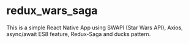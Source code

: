 # redux_wars_saga

This is a simple React Native App using SWAPI (Star Wars API), Axios, async/await ES8 feature, Redux-Saga and ducks pattern.
